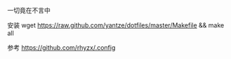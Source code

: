 一切竟在不言中

安装
wget https://raw.github.com/yantze/dotfiles/master/Makefile && make all


参考
https://github.com/rhyzx/.config
